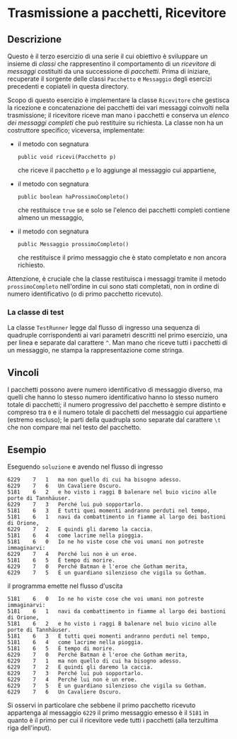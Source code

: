Trasmissione a pacchetti, Ricevitore
====================================

Descrizione
-----------

Questo è il terzo esercizio di una serie il cui obiettivo è sviluppare un
insieme di *classi* che rappresentino il comportamento di un *ricevitore* di
*messaggi* costituiti da una successione di *pacchetti*. Prima di iniziare,
recuperate il sorgente delle classi `Pacchetto` e `Messaggio` degli esercizi
precedenti e copiateli in questa directory.

Scopo di questo esercizio è implementare la classe `Ricevitore` che gestisca la
ricezione e concatenazione dei pacchetti dei vari messaggi coinvolti nella
trasmissione; il ricevitore riceve man mano i pacchetti e conserva un *elenco
dei messaggi completi* che può restituire su richiesta. La classe non ha un
costruttore specifico; viceversa, implementate:

* il metodo con segnatura

      public void ricevi(Pacchetto p)

  che riceve il pacchetto `p` e lo aggiunge al messaggio cui appartiene,

* il metodo con segnatura

      public boolean haProssimoCompleto()

   che restituisce `true` se e solo se l'elenco dei pacchetti completi
   contiene almeno un messaggio,

* il metodo con segnatura

      public Messaggio prossimoCompleto()

  che restituisce il primo messaggio che è stato completato e non ancora
  richiesto.

Attenzione, è cruciale che la classe restituisca i messaggi tramite il metodo
`prossimoCompleto` nell'ordine in cui sono stati completati, non in ordine di
numero identificativo (o di primo pacchetto ricevuto).


### La classe di test

La classe `TestRunner` legge dal flusso di ingresso una sequenza di quadruple
corrispondenti ai vari parametri descritti nel primo esercizio, una per linea e
separate dal carattere `^`. Man mano che riceve tutti i pacchetti di un
messaggio, ne stampa la rappresentazione come stringa.

Vincoli
-------

I pacchetti possono avere numero identificativo di messaggio diverso, ma quelli
che hanno lo stesso numero identificativo hanno lo stesso numero totale di
pacchetti; il numero progressivo del pacchetto è sempre distinto e compreso tra
`0` e il numero totale di pacchetti del messaggio cui appartiene (estremo
escluso); le parti della quadrupla sono separate dal carattere `\t` che non
compare mai nel testo del pacchetto.


Esempio
-------

Eseguendo  `soluzione` e avendo nel flusso di ingresso

    6229	7	1	ma non quello di cui ha bisogno adesso.
    6229	7	6	Un Cavaliere Oscuro.
    5181	6	2	e ho visto i raggi B balenare nel buio vicino alle porte di Tannhäuser.
    6229	7	3	Perché lui può sopportarlo.
    5181	6	3	E tutti quei momenti andranno perduti nel tempo,
    5181	6	1	navi da combattimento in fiamme al largo dei bastioni di Orione,
    6229	7	2	E quindi gli daremo la caccia.
    5181	6	4	come lacrime nella pioggia.
    5181	6	0	Io ne ho viste cose che voi umani non potreste immaginarvi:
    6229	7	4	Perché lui non è un eroe.
    5181	6	5	È tempo di morire.
    6229	7	0	Perché Batman è l'eroe che Gotham merita,
    6229	7	5	È un guardiano silenzioso che vigila su Gotham.

il programma emette nel flusso d'uscita

    5181	6	0	Io ne ho viste cose che voi umani non potreste immaginarvi:
    5181	6	1	navi da combattimento in fiamme al largo dei bastioni di Orione,
    5181	6	2	e ho visto i raggi B balenare nel buio vicino alle porte di Tannhäuser.
    5181	6	3	E tutti quei momenti andranno perduti nel tempo,
    5181	6	4	come lacrime nella pioggia.
    5181	6	5	È tempo di morire.
    6229	7	0	Perché Batman è l'eroe che Gotham merita,
    6229	7	1	ma non quello di cui ha bisogno adesso.
    6229	7	2	E quindi gli daremo la caccia.
    6229	7	3	Perché lui può sopportarlo.
    6229	7	4	Perché lui non è un eroe.
    6229	7	5	È un guardiano silenzioso che vigila su Gotham.
    6229	7	6	Un Cavaliere Oscuro.

Si osservi in particolare che sebbene il primo pacchetto ricevuto appartenga al
messaggio `6229` il primo messaggio emesso è il `5181` in quanto è il primo per
cui il ricevitore vede tutti i pacchetti (alla terzultima riga dell'input).
